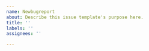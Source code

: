 ```yaml
---
name: Newbugreport
about: Describe this issue template's purpose here.
title: ''
labels: ''
assignees: ''

---
```



